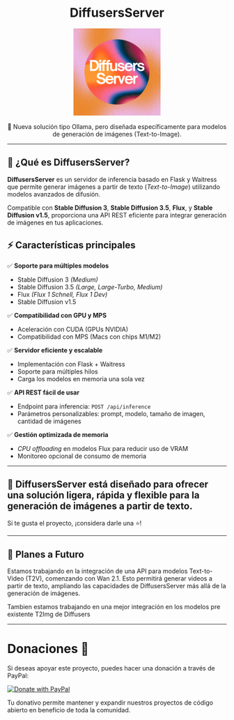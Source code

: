 <h1 align="center">DiffusersServer</h1>

<div align="center">
  <img src="static/Diffusers_Server.png" alt="DiffusersServer Logo" width="200"/>
</div>

<p align="center">
  🚀 Nueva solución tipo Ollama, pero diseñada específicamente para modelos de generación de imágenes (Text-to-Image).
</p>

---

## 🌟 ¿Qué es DiffusersServer?

**DiffusersServer** es un servidor de inferencia basado en Flask y Waitress que permite generar imágenes a partir de texto (*Text-to-Image*) utilizando modelos avanzados de difusión.

Compatible con **Stable Diffusion 3**, **Stable Diffusion 3.5**, **Flux**, y **Stable Diffusion v1.5**, proporciona una API REST eficiente para integrar generación de imágenes en tus aplicaciones.

## ⚡ Características principales

✅ **Soporte para múltiples modelos**

- Stable Diffusion 3 *(Medium)*
- Stable Diffusion 3.5 *(Large, Large-Turbo, Medium)*
- Flux *(Flux 1 Schnell, Flux 1 Dev)*
- Stable Diffusion v1.5

✅ **Compatibilidad con GPU y MPS**

- Aceleración con CUDA (GPUs NVIDIA)
- Compatibilidad con MPS (Macs con chips M1/M2)

✅ **Servidor eficiente y escalable**

- Implementación con Flask + Waitress
- Soporte para múltiples hilos
- Carga los modelos en memoria una sola vez

✅ **API REST fácil de usar**

- Endpoint para inferencia: `POST /api/inference`
- Parámetros personalizables: prompt, modelo, tamaño de imagen, cantidad de imágenes

✅ **Gestión optimizada de memoria**

- *CPU offloading* en modelos Flux para reducir uso de VRAM
- Monitoreo opcional de consumo de memoria

---

## 🚀 DiffusersServer está diseñado para ofrecer una solución ligera, rápida y flexible para la generación de imágenes a partir de texto.

Si te gusta el proyecto, ¡considera darle una ⭐!

---

## 🚀 Planes a Futuro

Estamos trabajando en la integración de una API para modelos Text-to-Video (T2V), comenzando con Wan 2.1. Esto permitirá generar videos a partir de texto, ampliando las capacidades de DiffusersServer más allá de la generación de imágenes.

Tambien estamos trabajando en una mejor integración en los modelos pre existente T2Img de Diffusers

---

# Donaciones 💸

Si deseas apoyar este proyecto, puedes hacer una donación a través de PayPal:

[![Donate with PayPal](https://www.paypalobjects.com/en_US/i/btn/btn_donateCC_LG.gif)](https://www.paypal.com/donate?hosted_button_id=KZZ88H2ME98ZG)

Tu donativo permite mantener y expandir nuestros proyectos de código abierto en beneficio de toda la comunidad.
